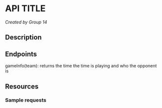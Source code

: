 # API TITLE
*Created by Group 14*

## Description

## Endpoints
gameInfo(team): returns the time the time is playing and who the opponent is

## Resources

### Sample requests

